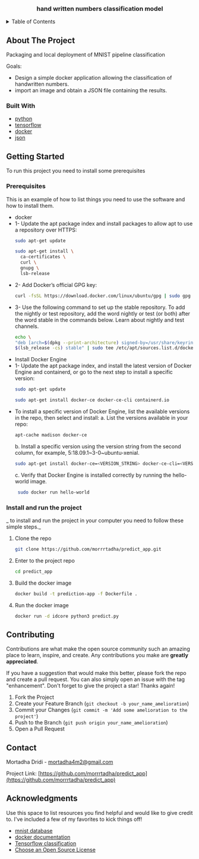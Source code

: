 <br />
<div align="center">

  <h3 align="center">hand written numbers classification model</h3>

</div>



<!-- TABLE OF CONTENTS -->
<details>
  <summary>Table of Contents</summary>
  <ol>
    <li>
      <a href="#about-the-project">About The Project</a>
      <ul>
        <li><a href="#built-with">Built With</a></li>
      </ul>
    </li>
    <li>
      <a href="#getting-started">Getting Started</a>
      <ul>
        <li><a href="#prerequisites">Prerequisites</a></li>
        <li><a href="#Install and run the project">Install and run the project</a></li>
      </ul>
    </li>
    <li><a href="#contributing">Contributing</a></li>
    <li><a href="#contact">Contact</a></li>
    <li><a href="#acknowledgments">Acknowledgments</a></li>
  </ol>
</details>



<!-- ABOUT THE PROJECT -->
## About The Project

Packaging and local deployment of MNIST pipeline classification 

Goals:
 * Design a simple docker application allowing the classification of handwritten numbers.
 * import an image and obtain a JSON file containing the results.



### Built With


* [python](https://www.python.org/)
* [tensorflow](https://www.tensorflow.org/?hl=fr)
* [docker](https://www.docker.com/)
* [json](https://www.json.org/json-fr.html)


<!-- GETTING STARTED -->
## Getting Started

To run this project you need to install some prerequisites

### Prerequisites

This is an example of how to list things you need to use the software and how to install them.
* docker
* 1- Update the apt package index and install packages to allow apt to use a repository over HTTPS:
  ```sh
  sudo apt-get update
  ```
  ```sh
  sudo apt-get install \
    ca-certificates \
    curl \
    gnupg \
    lsb-release
  ```
* 2- Add Docker’s official GPG key:
  ```sh 
  curl -fsSL https://download.docker.com/linux/ubuntu/gpg | sudo gpg --dearmor -o /usr/share/keyrings/docker-archive-keyring.gpg
  ```
* 3- Use the following command to set up the stable repository. To add the nightly or test repository, add the word nightly or test (or both) after the word stable in the commands below. Learn about nightly and test channels.
  ```sh 
  echo \
  "deb [arch=$(dpkg --print-architecture) signed-by=/usr/share/keyrings/docker-archive-keyring.gpg] https://download.docker.com/linux/ubuntu \
  $(lsb_release -cs) stable" | sudo tee /etc/apt/sources.list.d/docker.list > /dev/null
  ```
* Install Docker Engine
* 1- Update the apt package index, and install the latest version of Docker Engine and containerd, or go to the next step to install a specific version:
  ```sh
  sudo apt-get update
  ```
  ```sh
  sudo apt-get install docker-ce docker-ce-cli containerd.io
  ```
* To install a specific version of Docker Engine, list the available versions in the repo, then select and install:
  a. List the versions available in your repo:
  ```sh
  apt-cache madison docker-ce
  ```
  b. Install a specific version using the version string from the second column, for example, 5:18.09.1~3-0~ubuntu-xenial.
  ```sh
  sudo apt-get install docker-ce=<VERSION_STRING> docker-ce-cli=<VERSION_STRING> containerd.io
  ```
  c. Verify that Docker Engine is installed correctly by running the hello-world image.
  ```sh
   sudo docker run hello-world
  ```
### Install and run the project

_ to install and run the project in your computer you need to follow these simple steps._


1. Clone the repo
   ```sh
   git clone https://github.com/morrrtadha/predict_app.git
   ```
2. Enter to the project repo
   ```sh
   cd predict_app
   ```
3. Build the docker image
   ```sh
   docker build -t prediction-app -f Dockerfile .
   ```
3. Run the docker image
   ```sh
   docker run -d idcore python3 predict.py
   ```


<!-- CONTRIBUTING -->
## Contributing

Contributions are what make the open source community such an amazing place to learn, inspire, and create. Any contributions you make are **greatly appreciated**.

If you have a suggestion that would make this better, please fork the repo and create a pull request. You can also simply open an issue with the tag "enhancement".
Don't forget to give the project a star! Thanks again!

1. Fork the Project
2. Create your Feature Branch (`git checkout -b your_name_amelioration`)
3. Commit your Changes (`git commit -m 'Add some amelioration to the project'`)
4. Push to the Branch (`git push origin your_name_amelioration`)
5. Open a Pull Request



<!-- CONTACT -->
## Contact

Mortadha Dridi - mortadha4m2@gmail.com

Project Link: [https://github.com/morrrtadha/predict_app](https://github.com/morrrtadha/predict_app)



<!-- ACKNOWLEDGMENTS -->
## Acknowledgments

Use this space to list resources you find helpful and would like to give credit to. I've included a few of my favorites to kick things off!

* [mnist database](http://yann.lecun.com/exdb/mnist/)
* [docker documentation](https://docs.docker.com/get-started/overview/)
* [Tensorflow classification](https://www.tensorflow.org/tutorials/keras/classification)
* [Choose an Open Source License](https://choosealicense.com)




